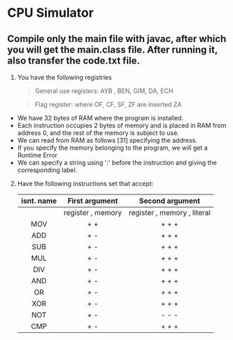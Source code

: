 # CPU Simulator
## Compile only the main file with javac, after which you will get the main.class file. After running it, also transfer the code.txt file.

1. You have the following registries 
    > General use registers:
            AYB ,
            BEN,
            GIM,
            DA,
            ECH
   
    > Flag register: where OF, CF, SF, ZF are inserted
            ZA
+ We have 32 bytes of RAM where the program is installed.
+ Each instruction occupies 2 bytes of memory and is placed in RAM from address 0, and the rest of the memory is subject to use.
+ We can read from RAM as follows [31] specifying the address.
+ If you specify the memory belonging to the program, we will get a Runtime Error
+ We can specify a string using ':' before the instruction and giving the corresponding label.

2. Have the following instructions set that accept:

    | isnt. name | First argument | Second argument |
    |        :---: |     :---:      |         :---:   |
    |    | register , memory  | register , memory , literal   |
    | MOV   | +  +  | + + +   |
   | ADD   | + -  | + + +   |
   | SUB    | +  -  | + + +   |
   | MUL   | +  -  | + + +   |
   | DIV   | +  -  | + + +   |
   | AND   | +  -  | + + +   |
   | OR   | +  -  | + + +   |
   | XOR  | +  -  |+ + +    |
   | NOT | +  -  | - - -    |
   | CMP    | +  -  | + + +   |
